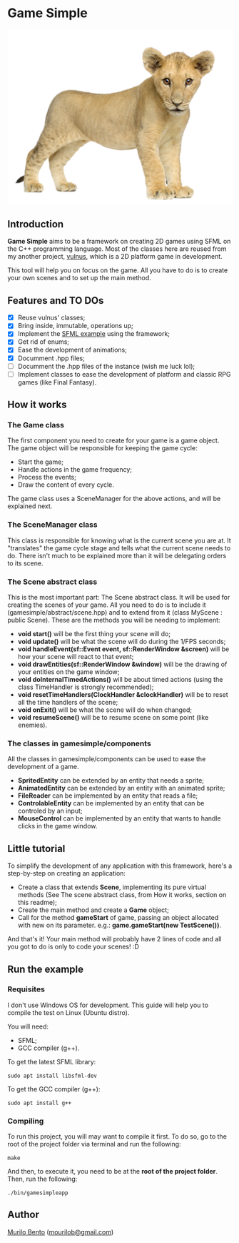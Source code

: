 # Game Simple

![](./images/lion_baby_png_photo.png)

## Introduction

**Game Simple** aims to be a framework on creating 2D games using SFML on the C++ programming language. Most of the classes here are reused from my another project, [vulnus](https://github.com/murilobnt/vulnus), which is a 2D platform game in development.

This tool will help you on focus on the game. All you have to do is to create your own scenes and to set up the main method.

## Features and TO DOs

- [x] Reuse vulnus' classes;
- [x] Bring inside, immutable, operations up;
- [x] Implement the [SFML example](https://www.sfml-dev.org/tutorials/2.4/start-linux.php#compiling-a-sfml-program) using the framework;
- [x] Get rid of enums;
- [x] Ease the development of animations;
- [x] Documment .hpp files;
- [ ] Documment the .hpp files of the instance (wish me luck lol);
- [ ] Implement classes to ease the development of platform and classic RPG games (like Final Fantasy).

## How it works

### The Game class

The first component you need to create for your game is a game object. The game object will be responsible for keeping the game cycle:

- Start the game;
- Handle actions in the game frequency;
- Process the events;
- Draw the content of every cycle.

The game class uses a SceneManager for the above actions, and will be explained next.

### The SceneManager class

This class is responsible for knowing what is the current scene you are at. It "translates" the game cycle stage and tells what the current scene needs to do. There isn't much to be explained more than it will be delegating orders to its scene.

### The Scene abstract class

This is the most important part: The Scene abstract class. It will be used for creating the scenes of your game. All you need to do is to include it (gamesimple/abstract/scene.hpp) and to extend from it (class MyScene : public Scene). These are the methods you will be needing to implement:

- **void start()** will be the first thing your scene will do;
- **void update()** will be what the scene will do during the 1/FPS seconds;
- **void handleEvent(sf::Event event, sf::RenderWindow &screen)** will be how your scene will react to that event;
- **void drawEntities(sf::RenderWindow &window)** will be the drawing of your entities on the game window;
- **void doInternalTimedActions()** will be about timed actions (using the class TimeHandler is strongly recommended);
- **void resetTimeHandlers(ClockHandler &clockHandler)** will be to reset all the time handlers of the scene;
- **void onExit()** will be what the scene will do when changed;
- **void resumeScene()** will be to resume scene on some point (like enemies).

### The classes in gamesimple/components

All the classes in gamesimple/components can be used to ease the development of a game.

- **SpritedEntity** can be extended by an entity that needs a sprite;
- **AnimatedEntity** can be extended by an entity with an animated sprite;
- **FileReader** can be implemented by an entity that reads a file;
- **ControlableEntity** can be implemented by an entity that can be controled by an input;
- **MouseControl** can be implemented by an entity that wants to handle clicks in the game window.

## Little tutorial

To simplify the development of any application with this framework, here's a step-by-step on creating an application:

* Create a class that extends **Scene**, implementing its pure virtual methods (See The scene abstract class, from How it works, section on this readme);
* Create the main method and create a **Game** object;
* Call for the method **gameStart** of game, passing an object allocated with new on its parameter.
e.g.: **game.gameStart(new TestScene())**.

And that's it! Your main method will probably have 2 lines of code and all you got to do is only to code your scenes! :D

## Run the example

### Requisites

I don't use Windows OS for development. This guide will help you to compile the test on Linux (Ubuntu distro).

You will need:

- SFML;
- GCC compiler (g++).

To get the latest SFML library:

```
sudo apt install libsfml-dev
```

To get the GCC compiler (g++):

```
sudo apt install g++
```

### Compiling

To run this project, you will may want to compile it first. To do so, go to the root of the project folder via terminal and run the following:

```
make
```

And then, to execute it, you need to be at the **root of the project folder**. Then, run the following:

```
./bin/gamesimpleapp
```

## Author

[Murilo Bento](https://github.com/murilobnt) (mourilob@gmail.com)

